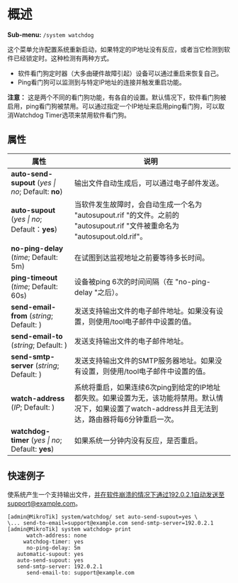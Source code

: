 # 概述

**Sub-menu:** `/system watchdog`

这个菜单允许配置系统重新启动，如果特定的IP地址没有反应，或者当它检测到软件已经锁定时。这种检测有两种方式。

- 软件看门狗定时器（大多由硬件故障引起）设备可以通过重启来恢复自己。
- Ping看门狗可以监测到与特定IP地址的连接并触发重启功能。

**注意：** 这是两个不同的看门狗功能，有各自的设置。默认情况下，软件看门狗被启用，ping看门狗被禁用。可以通过指定一个IP地址来启用ping看门狗，可以取消Watchdog Timer选项来禁用软件看门狗。

## 属性

| 属性                                                                 | 说明                                                                                                                                                    |
| -------------------------------------------------------------------- | ------------------------------------------------------------------------------------------------------------------------------------------------------- |
| **auto-send-supout** (_yes                 \| no_; Default: **no**)  | 输出文件自动生成后，可以通过电子邮件发送。                                                                                                              |
| **auto-supout** (_yes                      \| no_; Default：**yes**) | 当软件发生故障时，会自动生成一个名为 "autosupout.rif "的文件。之前的 "autosupout.rif "文件被重命名为 "autosupout.old.rif"。                             |
| **no-ping-delay** (_time_; Default: 5m)                              | 在试图到达监视地址之前要等待多长时间。                                                                                                                  |
| **ping-timeout** (_time_; Default: 60s)                              | 设备被ping 6次的时间间隔（在 "no-ping-delay "之后）。                                                                                                   |
| **send-email-from** (_string_; Default: )                            | 发送支持输出文件的电子邮件地址。如果没有设置，则使用/tool电子邮件中设置的值。                                                                           |
| **send-email-to** (_string_; Default: )                              | 发送支持输出文件的电子邮件地址。                                                                                                                        |
| **send-smtp-server** (_string_; Default: )                           | 发送支持输出文件的SMTP服务器地址。如果没有设置，则使用/tool电子邮件中设置的值。                                                                         |
| **watch-address** (_IP_; Default: )                                  | 系统将重启，如果连续6次ping到给定的IP地址都失败。如果设置为无，该功能将禁用。默认情况下，如果设置了watch-address并且无法到达，路由器将每6分钟重启一次。 |
| **watchdog-timer** (_yes                   \| no_; Default: **yes**) | 如果系统一分钟内没有反应，是否重启。                                                                                                                    |

## 快速例子

使系统产生一个支持输出文件，并在软件崩溃的情况下通过192.0.2.1自动发送至support@example.com。

```shell
[admin@MikroTik] system/watchdog/ set auto-send-supout=yes \
\... send-to-email=support@example.com send-smtp-server=192.0.2.1
[admin@MikroTik] system watchdog> print
      watch-address: none
     watchdog-timer: yes
      no-ping-delay: 5m
   automatic-supout: yes
   auto-send-supout: yes
   send-smtp-server: 192.0.2.1
      send-email-to: support@example.com
```
